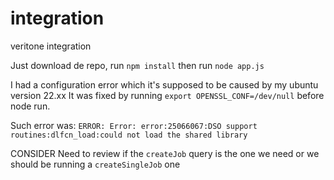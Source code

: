 # integration
veritone integration


Just download de repo, run `npm install` then run `node app.js`


I had a configuration error which it's supposed to be caused by my ubuntu version 22.xx
It was fixed by running `export OPENSSL_CONF=/dev/null` before node run.

Such error was:
`ERROR: Error: error:25066067:DSO support routines:dlfcn_load:could not load the shared library
`



CONSIDER
Need to review if the `createJob` query is the one we need or we should be running a `createSingleJob` one
